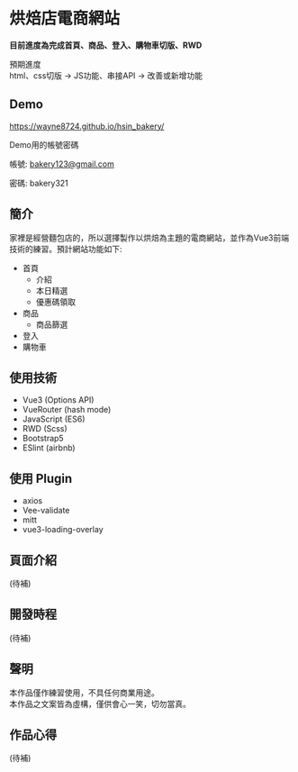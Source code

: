 # 烘焙店電商網站

**目前進度為完成首頁、商品、登入、購物車切版、RWD**

預期進度  
html、css切版 → JS功能、串接API → 改善或新增功能

## Demo
<https://wayne8724.github.io/hsin_bakery/>

Demo用的帳號密碼  

帳號: bakery123@gmail.com  

密碼: bakery321  

## 簡介
家裡是經營麵包店的，所以選擇製作以烘焙為主題的電商網站，並作為Vue3前端技術的練習。預計網站功能如下:

  + 首頁
    + 介紹
    + 本日精選 
    + 優惠碼領取
  + 商品
    + 商品篩選
  + 登入
  + 購物車

## 使用技術

  + Vue3 (Options API)
  + VueRouter (hash mode)
  + JavaScript (ES6)
  + RWD (Scss)
  + Bootstrap5
  + ESlint (airbnb)

## 使用 Plugin

  + axios
  + Vee-validate
  + mitt
  + vue3-loading-overlay

## 頁面介紹
(待補)

## 開發時程
(待補)

## 聲明

本作品僅作練習使用，不具任何商業用途。  
本作品之文案皆為虛構，僅供會心一笑，切勿當真。

 ## 作品心得
 (待補)
